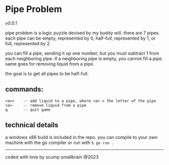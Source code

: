 # Pipe Problem

*v0.0.1*

pipe problem is a logic puzzle devised by my buddy will. there are 7 pipes. each pipe can be empty, represented by 0, half-full, represented by 1, or full, represented by 2.

you can fill a pipe, sending it up one number, but you must subtract 1 from each neighboring pipe. if a neighboring pipe is empty, you cannot fill a pipe. same goes for removing liquid from a pipe.

the goal is to get all pipes to be half-full.

## commands:

```
<a>+	-- add liquid to a pipe, where <a> = the letter of the pipe
<a>-	-- remove liquid from a pipe
q		-- quit game
```

## technical details

a windows x86 build is included in the repo. you can compile to your own machine with the go compiler or run with `$ go run .`



---
coded with love by scump smallbrain @2023